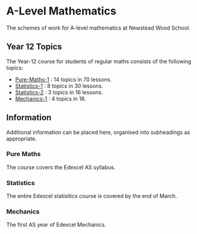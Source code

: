 # A-Level Mathematics

The schemes of work for A-level mathematics at Newstead Wood School.

## Year 12 Topics

The Year-12 course for students of regular maths consists of the following topics:

* [Pure-Maths-1](https://github.com/DBE001/EULER/tree/main/3_KS_5/A-Level/1_Pure_1)  : 14 topics in 70 lessons.
* [Statistics-1](https://github.com/DBE001/EULER/tree/main/3_KS_5/A-Level/3_Stats_1) : 8 topics in 30 lessons.
* [Statistics-2](https://github.com/DBE001/EULER/tree/main/3_KS_5/A-Level/4_Stats_2) : 3 topics in 16 lessons.
* [Mechanics-1](https://github.com/DBE001/EULER/tree/main/3_KS_5/A-Level/5_Mech_1)   : 4 topics in 18.

## Information

Additional information can be placed here, organised into subheadings as appropriate.

### Pure Maths

The course covers the Edexcel AS syllabus.

### Statistics

The entire Edexcel statisitics course is covered by the end of March.

### Mechanics

The first AS year of Edexcel Mechanics.
